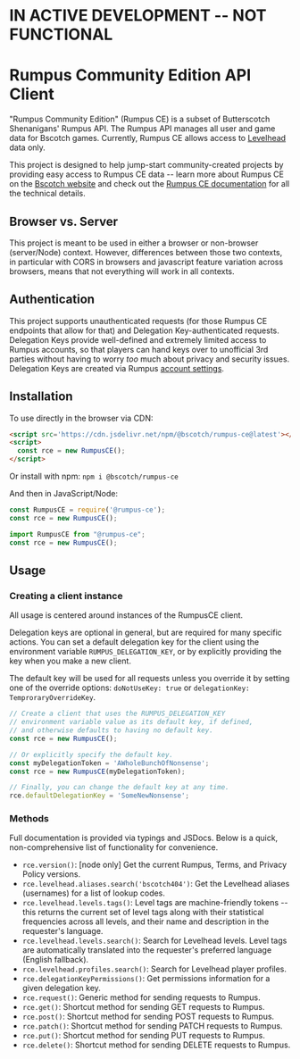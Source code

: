 # IN ACTIVE DEVELOPMENT -- NOT FUNCTIONAL

# Rumpus Community Edition API Client

"Rumpus Community Edition" (Rumpus CE) is a subset of Butterscotch Shenanigans' Rumpus API. The Rumpus API manages all user and game data for Bscotch games. Currently, Rumpus CE allows access to [Levelhead](https://www.bscotch.net/games/levelhead) data only.

This project is designed to help jump-start community-created projects by providing easy access to Rumpus CE data -- learn more about Rumpus CE on the [Bscotch website](https://beta.bscotch.net/rumpus-ce) and check out the [Rumpus CE documentation](https://beta.bscotch.net/api/docs/community-edition/) for all the technical details.

## Browser vs. Server

This project is meant to be used in either a browser or non-browser (server/Node) context. However, differences between those two contexts, in particular with CORS in browsers and javascript feature variation across browsers, means that not everything will work in all contexts.

## Authentication

This project supports unauthenticated requests (for those Rumpus CE endpoints that allow for that) and Delegation Key-authenticated requests. Delegation Keys provide well-defined and extremely limited access to Rumpus accounts, so that players can hand keys over to unofficial 3rd parties without having to worry *too* much about privacy and security issues. Delegation Keys are created via Rumpus [account settings](https://beta.bscotch.net/account).

## Installation

To use directly in the browser via CDN:

```html
<script src='https://cdn.jsdelivr.net/npm/@bscotch/rumpus-ce@latest'></script>
<script>
  const rce = new RumpusCE();
</script>
```

Or install with npm: `npm i @bscotch/rumpus-ce`

And then in JavaScript/Node:

```js
const RumpusCE = require('@rumpus-ce');
const rce = new RumpusCE();
```

```ts
import RumpusCE from "@rumpus-ce";
const rce = new RumpusCE();
```

## Usage

### Creating a client instance

All usage is centered around instances of the RumpusCE client.

Delegation keys are optional in general, but are required for
many specific actions. You can set a default delegation key
for the client using the environment variable `RUMPUS_DELEGATION_KEY`,
or by explicitly providing the key when you make a new client.

The default key will be used for all requests unless you override
it by setting one of the override options: `doNotUseKey: true` or `delegationKey: TemproraryOverrideKey`.

```js
// Create a client that uses the RUMPUS_DELEGATION_KEY
// environment variable value as its default key, if defined,
// and otherwise defaults to having no default key.
const rce = new RumpusCE();

// Or explicitly specify the default key.
const myDelegationToken = 'AWholeBunchOfNonsense';
const rce = new RumpusCE(myDelegationToken);

// Finally, you can change the default key at any time.
rce.defaultDelegationKey = 'SomeNewNonsense';
```

### Methods

Full documentation is provided via typings and JSDocs. Below is a quick, non-comprehensive list of functionality for convenience.

+ `rce.version()`: [node only] Get the current Rumpus, Terms, and Privacy Policy versions.
+ `rce.levelhead.aliases.search('bscotch404')`: Get the Levelhead aliases (usernames) for a list of lookup codes.
+ `rce.levelhead.levels.tags()`: Level tags are machine-friendly tokens -- this returns the current set of level tags along with their statistical frequencies across all levels, and their name and description in the requester's language.
+ `rce.levelhead.levels.search()`: Search for Levelhead levels. Level tags are automatically translated into the requester's preferred language (English fallback).
+ `rce.levelhead.profiles.search()`: Search for Levelhead player profiles.
+ `rce.delegationKeyPermissions()`: Get permissions information for a given delegation key.
+ `rce.request()`: Generic method for sending requests to Rumpus.
+ `rce.get()`: Shortcut method for sending GET requests to Rumpus.
+ `rce.post()`: Shortcut method for sending POST requests to Rumpus.
+ `rce.patch()`: Shortcut method for sending PATCH requests to Rumpus.
+ `rce.put()`: Shortcut method for sending PUT requests to Rumpus.
+ `rce.delete()`: Shortcut method for sending DELETE requests to Rumpus.